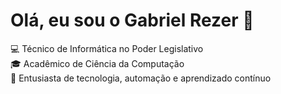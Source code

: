 # Olá, eu sou o Gabriel Rezer 👋
💻 Técnico de Informática no Poder Legislativo  
🎓 Acadêmico de Ciência da Computação  
🚀 Entusiasta de tecnologia, automação e aprendizado contínuo  

<!--
**rezergabriel/rezergabriel** is a ✨ _special_ ✨ repository because its `README.md` (this file) appears on your GitHub profile.

Here are some ideas to get you started:

- 🔭 I’m currently working on ...
- 🌱 I’m currently learning ...
- 👯 I’m looking to collaborate on ...
- 🤔 I’m looking for help with ...
- 💬 Ask me about ...
- 📫 How to reach me: ...
- 😄 Pronouns: ...
- ⚡ Fun fact: ...
-->
